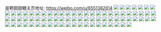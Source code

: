 是颗甜甜糖主页地址: https://weibo.com/u/6551382614 
![](https://wx4.sinaimg.cn/mw2000/0079mVTwgy1h953p0btzyj30u011m46b.jpg) 
![](https://wx4.sinaimg.cn/mw2000/0079mVTwgy1h923dim721j31o22i31kz.jpg) 
![](https://wx4.sinaimg.cn/mw2000/0079mVTwly1h90s9aao7oj30u00u00z4.jpg) 
![](https://wx4.sinaimg.cn/mw2000/0079mVTwly1h90s9bun28j30qv0qvgq2.jpg) 
![](https://wx4.sinaimg.cn/mw2000/0079mVTwly1h90s9b72blj30u00u0n3o.jpg) 
![](https://wx4.sinaimg.cn/mw2000/0079mVTwly1h90s9d1djgj30u00u0ag2.jpg) 
![](https://wx4.sinaimg.cn/mw2000/0079mVTwgy1h90fwogw9kj30q80qdact.jpg) 
![](https://wx4.sinaimg.cn/mw2000/0079mVTwgy1h909bq5jrnj30wi1yc4qp.jpg) 
![](https://wx4.sinaimg.cn/mw2000/0079mVTwgy1h906mkghptj31o22yoqv6.jpg) 
![](https://wx4.sinaimg.cn/mw2000/0079mVTwgy1h906mmz7b1j33402c0e83.jpg) 
![](https://wx4.sinaimg.cn/mw2000/0079mVTwgy1h8xoyezkwjj30zk1r54qp.jpg) 
![](https://wx4.sinaimg.cn/mw2000/0079mVTwgy1h8xj5754etj33402c0hdu.jpg) 
![](https://wx4.sinaimg.cn/mw2000/0079mVTwgy1h8ww59kc88j30u01hbtkg.jpg) 
![](https://wx4.sinaimg.cn/mw2000/0079mVTwgy1h8wq2ytpfoj30u01hbamr.jpg) 
![](https://wx4.sinaimg.cn/mw2000/0079mVTwgy1h8wodzz09pj32c02c07wi.jpg) 
![](https://wx4.sinaimg.cn/mw2000/0079mVTwgy1h8woe1dxd2j32c02c01ky.jpg) 
![](https://wx4.sinaimg.cn/mw2000/0079mVTwgy1h8woe2g1j2j32c02c0npd.jpg) 
![](https://wx4.sinaimg.cn/mw2000/0079mVTwgy1h8woe6stw0j31o21o2u0x.jpg) 
![](https://wx4.sinaimg.cn/mw2000/0079mVTwgy1h8woe5651lj31o21o2e81.jpg) 
![](https://wx4.sinaimg.cn/mw2000/0079mVTwgy1h8woe8h19uj31o01o04qq.jpg) 
![](https://wx4.sinaimg.cn/mw2000/0079mVTwgy1h8woe3kxxhj32c02c0e82.jpg) 
![](https://wx4.sinaimg.cn/mw2000/0079mVTwgy1h8woe9o20aj32c02c04qq.jpg) 
![](https://wx4.sinaimg.cn/mw2000/0079mVTwgy1h8wodymj21j32c02c0npd.jpg) 
![](https://wx4.sinaimg.cn/mw2000/0079mVTwgy1h6398afge6j30u0280wr8.jpg) 
![](https://wx4.sinaimg.cn/mw2000/0079mVTwgy1h6398crjnfj30u028046l.jpg) 
![](https://wx4.sinaimg.cn/mw2000/0079mVTwgy1h6398f0ksgj30u0280n2n.jpg) 
![](https://wx4.sinaimg.cn/mw2000/0079mVTwgy1h6398gpe6ij30u01xvdkk.jpg) 
![](https://wx4.sinaimg.cn/mw2000/0079mVTwgy1h639883gfqj30u01d9tbf.jpg) 
![](https://wx4.sinaimg.cn/mw2000/0079mVTwgy1h5n3kgetdfj32yo4g0u11.jpg) 
![](https://wx4.sinaimg.cn/mw2000/0079mVTwgy1h5n3ky8s96j32yo4g01l2.jpg) 
![](https://wx4.sinaimg.cn/mw2000/0079mVTwgy1h5n3juzi2uj32yo4g04qv.jpg) 
![](https://wx4.sinaimg.cn/mw2000/0079mVTwgy1h5n3l9xtwzj34g02yoe84.jpg) 
![](https://wx4.sinaimg.cn/mw2000/0079mVTwgy1h5n3lhexybj34g02yoqva.jpg) 
![](https://wx4.sinaimg.cn/mw2000/0079mVTwgy1h5n3lytci1j32yo4g0hdx.jpg) 
![](https://wx4.sinaimg.cn/mw2000/0079mVTwgy1h5ihr0epz8j31sc2dsnpd.jpg) 
![](https://wx4.sinaimg.cn/mw2000/0079mVTwgy1h5ihr1qinqj32c02c0x6p.jpg) 
![](https://wx4.sinaimg.cn/mw2000/0079mVTwgy1h5ihr2pzb4j32c02bzkjl.jpg) 
![](https://wx4.sinaimg.cn/mw2000/0079mVTwgy1h5ihr3khwhj32c02c0b29.jpg) 
![](https://wx4.sinaimg.cn/mw2000/0079mVTwgy1h5ihr4fx2vj31x21x21kx.jpg) 
![](https://wx4.sinaimg.cn/mw2000/0079mVTwgy1h5ihr5qvqaj32c0340qv6.jpg) 
![](https://wx4.sinaimg.cn/mw2000/0079mVTwgy1gz6r1liuymj30ih0mg41t.jpg) 
![](https://wx4.sinaimg.cn/mw2000/0079mVTwgy1gyad832bg2j32bz2bznpd.jpg) 
![](https://wx4.sinaimg.cn/mw2000/0079mVTwgy1gyad7xy1q1j33403404qr.jpg) 
![](https://wx4.sinaimg.cn/mw2000/0079mVTwgy1gyad89bx82j32bz2bzqv5.jpg) 
![](https://wx4.sinaimg.cn/mw2000/0079mVTwgy1gy951b12ikj320e30mu0x.jpg) 
![](https://wx4.sinaimg.cn/mw2000/0079mVTwgy1gy952lpjmyj323u35snpe.jpg) 
![](https://wx4.sinaimg.cn/mw2000/0079mVTwgy1gy9519qsfrj323u35snpe.jpg) 
![](https://wx4.sinaimg.cn/mw2000/0079mVTwgy1gy952yvrpmj335s23uhdu.jpg) 
![](https://wx4.sinaimg.cn/mw2000/0079mVTwgy1gy952sr8p5j32dc35se82.jpg) 
![](https://wx4.sinaimg.cn/mw2000/0079mVTwgy1gt0o2fh8znj30u0191wp0.jpg) 
![](https://wx4.sinaimg.cn/mw2000/0079mVTwgy1gt0o2ezkkqj30u01cx7g6.jpg) 
![](https://wx4.sinaimg.cn/mw2000/0079mVTwgy1gt0o2fz9y3j30u018s14n.jpg) 
![](https://wx4.sinaimg.cn/mw2000/0079mVTwgy1gt0o2gjfp4j30u016ngxb.jpg) 
![](https://wx4.sinaimg.cn/mw2000/0079mVTwgy1gqu0pf0mshj30u012stia.jpg) 
![](https://wx4.sinaimg.cn/mw2000/0079mVTwgy1gqjiz50nr1j30u012u7ey.jpg) 
![](https://wx4.sinaimg.cn/mw2000/0079mVTwgy1gqjiz6e9pqj30uk0u0100.jpg) 
![](https://wx4.sinaimg.cn/mw2000/0079mVTwgy1gqjiz5oeryj30u0140wo0.jpg) 
![](https://wx4.sinaimg.cn/mw2000/0079mVTwgy1gqjiz73s3dj30u00v0thp.jpg) 
![](https://wx4.sinaimg.cn/mw2000/0079mVTwgy1gqjiz7sdhoj30u40u0tia.jpg) 
![](https://wx4.sinaimg.cn/mw2000/0079mVTwgy1gqjiz8pre8j30u00x2gwv.jpg) 
![](https://wx4.sinaimg.cn/mw2000/0079mVTwgy1gqjiz9l7duj31400u0n7u.jpg) 
![](https://wx4.sinaimg.cn/mw2000/0079mVTwgy1gqjiz44ngkj30u0141n5y.jpg) 
![](https://wx4.sinaimg.cn/mw2000/0079mVTwgy1gqjizabqc7j31400u0gv0.jpg) 
![](https://wx4.sinaimg.cn/mw2000/0079mVTwgy1gqdp2j7mp6j30tz0z5wn0.jpg) 
![](https://wx4.sinaimg.cn/mw2000/0079mVTwgy1gqci0kzc60j30u0116wpm.jpg) 
![](https://wx4.sinaimg.cn/mw2000/0079mVTwgy1gqci0lx74mj30u0140alp.jpg) 
![](https://wx4.sinaimg.cn/mw2000/0079mVTwgy1gqci0mv724j30u0131n7c.jpg) 
![](https://wx4.sinaimg.cn/mw2000/0079mVTwgy1gqci0o4lh1j30u0140qej.jpg) 
![](https://wx4.sinaimg.cn/mw2000/0079mVTwgy1gqabti9dsgj315f0u0tlc.jpg) 
![](https://wx4.sinaimg.cn/mw2000/0079mVTwgy1gq95c63rizj31o0280nph.jpg) 
![](https://wx4.sinaimg.cn/mw2000/0079mVTwgy1gq95c1qlp2j31nz1ude85.jpg) 
![](https://wx4.sinaimg.cn/mw2000/0079mVTwgy1gq95ccyw97j31o01uzkjo.jpg) 
![](https://wx4.sinaimg.cn/mw2000/0079mVTwgy1gq95d7jqi1j31md1y97wl.jpg) 
![](https://wx4.sinaimg.cn/mw2000/0079mVTwgy1gq95cgsbasj31o01nzhdw.jpg) 
![](https://wx4.sinaimg.cn/mw2000/0079mVTwgy1gq95cjae4wj31o02807wi.jpg) 
![](https://wx4.sinaimg.cn/mw2000/0079mVTwgy1gq95dms2uhj30jg0jgwgc.jpg) 
![](https://wx4.sinaimg.cn/mw2000/0079mVTwgy1gq95dm189pj30jg0jgjtk.jpg) 
![](https://wx4.sinaimg.cn/mw2000/0079mVTwgy1gq95dntab8j30jg0j877b.jpg) 
